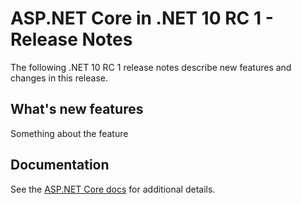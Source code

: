 # ASP.NET Core in .NET 10 RC 1 - Release Notes

The following .NET 10 RC 1 release notes describe new features and changes in
this release.

## What's new features

Something about the feature

## Documentation

See the [ASP.NET Core docs](https://learn.microsoft.com/aspnet/core/introduction-to-aspnet-core) for additional details.